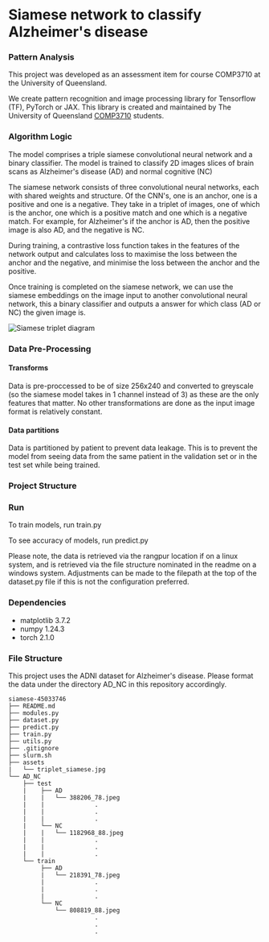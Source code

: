 # Siamese network to classify Alzheimer's disease

### Pattern Analysis
This project was developed as an assessment item for course COMP3710 at the University of Queensland.

We create pattern recognition and image processing library for Tensorflow (TF), PyTorch or JAX. This library is created and maintained by The University of Queensland [COMP3710](https://my.uq.edu.au/programs-courses/course.html?course_code=comp3710) students.

### Algorithm Logic
The model comprises a triple siamese convolutional neural network and a binary classifier. The model is trained to 
classify 2D images slices of brain scans as Alzheimer's disease (AD) and normal cognitive (NC)

The siamese network consists of three convolutional neural networks, each with shared weights and structure. Of the CNN's, one is an anchor, one is a positive and one is a negative.
They take in a triplet of images, one of which is the anchor, one which is a positive match and one which is a negative match. For example, 
for Alzheimer's if the anchor is AD, then the positive image is also AD, and the negative is NC. 

During training, a contrastive loss function takes in the features of the network output and calculates loss to maximise 
the loss between the anchor and the negative, and minimise the loss between the anchor and the positive.

Once training is completed on the siamese network, we can use the siamese embeddings on the image input to another convolutional neural network,
this a binary classifier and outputs a answer for which class (AD or NC) the given image is.

![Siamese triplet diagram](https://github.com/tweeeb/PatternAnalysis-2023/blob/topic-recognition/recognition/siamese-45033746/assets/triplet_siamese.jpg?raw=true)

### Data Pre-Processing
#### Transforms
Data is pre-proccessed to be of size 256x240 and converted to greyscale (so the siamese model takes in 1 channel instead of 3) as these are the only features that matter. No other transformations are done as the input image format is relatively constant.

#### Data partitions
Data is partitioned by patient to prevent data leakage. This is to prevent the model from seeing data from the same patient in the validation set or in the test set while being trained.

### Project Structure
### Run
To train models, run train.py

To see accuracy of models, run predict.py

Please note, the data is retrieved via the rangpur location if on a linux system, and is retrieved via the file structure nominated in the readme on a windows system. Adjustments can be made to the filepath at the top of the dataset.py file if this is not the configuration preferred.

### Dependencies

- matplotlib 3.7.2
- numpy 1.24.3
- torch 2.1.0

### File Structure

This project uses the ADNI dataset for Alzheimer's disease. Please format the data under the directory AD_NC in 
this repository accordingly.

```
siamese-45033746
├── README.md
├── modules.py
├── dataset.py
├── predict.py
├── train.py
├── utils.py
├── .gitignore
├── slurm.sh
├── assets
|   └── triplet_siamese.jpg
└── AD_NC
    ├── test
    |    ├── AD
    |    |   └── 388206_78.jpeg
    |    |              .
    |    |              .
    |    |              .
    |    └── NC
    |    |   └── 1182968_88.jpeg
    |    |              .
    |    |              .
    |    |              .
    └── train
         ├── AD
         |   └── 218391_78.jpeg
         |              .
         |              .
         |              .
         └── NC
             └── 808819_88.jpeg
                        .
                        .
                        .
```